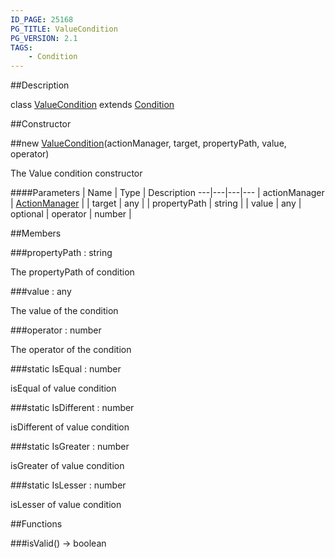 ```yaml
---
ID_PAGE: 25168
PG_TITLE: ValueCondition
PG_VERSION: 2.1
TAGS:
    - Condition
---
```

##Description

class [ValueCondition](/classes/2.2-alpha/ValueCondition) extends [Condition](/classes/2.2-alpha/Condition)



##Constructor

##new [ValueCondition](/classes/2.2-alpha/ValueCondition)(actionManager, target, propertyPath, value, operator)

The Value condition constructor

####Parameters
 | Name | Type | Description
---|---|---|---
 | actionManager | [ActionManager](/classes/2.2-alpha/ActionManager) | 
 | target | any | 
 | propertyPath | string | 
 | value | any | 
optional | operator | number | 

##Members

###propertyPath : string

The propertyPath of condition

###value : any

The value of the condition

###operator : number

The operator of the condition

###static IsEqual : number

isEqual of value condition

###static IsDifferent : number

isDifferent of value condition

###static IsGreater : number

isGreater of value condition

###static IsLesser : number

isLesser of value condition

##Functions

###isValid() &rarr; boolean



